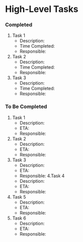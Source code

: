 # High-Level Tasks

### Completed
1. Task 1
    - Description:
    - Time Completed:
    - Responsible: 
2. Task 2
    - Description:
    - Time Completed:
    - Responsible: 
3. Task 3
    - Description:
    - Time Completed:
    - Responsible: 

### To Be Completed

1. Task 1
    - Description:
    - ETA:
    - Responsible: 
2. Task 2
    - Description:
    - ETA:
    - Responsible: 
3. Task 3
    - Description:
    - ETA:
    - Responsible: 
4.Task 4
    - Description:
    - ETA:
    - Responsible: 
5. Task 5
    - Description:
    - ETA:
    - Responsible: 
6. Task 6
    - Description:
    - ETA:
    - Responsible: 
